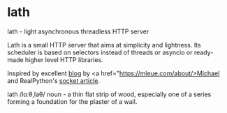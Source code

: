 # lath
lath - light asynchronous threadless HTTP server

Lath is a small HTTP server that aims at simplicity and lightness. Its
scheduler is based on selectors instead of threads or asyncio or
ready-made higher level HTTP libraries.

Inspired by excellent <a href="https://mleue.com/posts/what-is-a-webserver-and-web-application/">blog<a> by <a href="https://mleue.com/about/>Michael</a> and RealPython's <a href="https://realpython.com/python-sockets/">socket article</a>.

lath /lɑːθ,laθ/
noun - a thin flat strip of wood, especially one of a series forming a foundation for the plaster of a wall.
